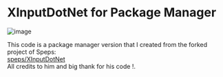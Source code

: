 # XInputDotNet for Package Manager


![image](https://github.com/user-attachments/assets/705a1464-68c9-4070-b0c3-db78fbc22324)

This code is a package manager version that I created from the forked project of Speps:   
[speps/XInputDotNet](https://github.com/speps/XInputDotNet)   
All credits to him and big thank for his code !.  
